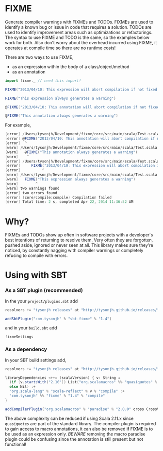 # FIXME

Generate compiler warnings with FIXMEs and TODOs. FIXMEs are used to identify a known bug or issue in code that requires a solution. TODOs are used to identify improvement areas such as optimizations or refactorings. The syntax to use FIXME and TODO is the same, so the examples below work for both. Also don't worry about the overhead incurred using FIXME, it operates at compile time so there are no runtime costs!

There are two ways to use FIXME, 

* as an expression within the body of a class/object/method
* as an annotation

```scala
import fixme._ // need this import!

FIXME("2013/04/10: This expression will abort compilation if not fixed by 2013/04/10")

FIXME("This expression always generates a warning")

@FIXME("2013/04/10: This annotation will abort compilation if not fixed by 2013/04/10")

@FIXME("This annotation always generates a warning")
```

For example,

```scala
[error] /Users/tysonjh/Development/fixme/core/src/main/scala/Test.scala:1: FIXME DATE PASSED (2013/04/10): This annotation will abort compilation if not fixed by 2013/04/10
[error] @FIXME("2013/04/10: This annotation will abort compilation if not fixed by 2013/04/10")
[error]  ^
[warn] /Users/tysonjh/Development/fixme/core/src/main/scala/Test.scala:4: FIXME: This annotation always generates a warning
[warn]   @FIXME("This annotation always generates a warning")
[warn]    ^
[error] /Users/tysonjh/Development/fixme/core/src/main/scala/Test.scala:6: FIXME DATE PASSED (2013/04/10): This expression will abort compilation if not fixed by 2013/04/10
[error]     FIXME("2013/04/10: This expression will abort compilation if not fixed by 2013/04/10")
[error]          ^
[warn] /Users/tysonjh/Development/fixme/core/src/main/scala/Test.scala:10: FIXME: This expression always generates a warning
[warn]   FIXME("This expression always generates a warning")
[warn]        ^
[warn] two warnings found
[error] two errors found
[error] (core/compile:compile) Compilation failed
[error] Total time: 2 s, completed Apr 22, 2014 11:36:52 AM
```

# Why?

FIXMEs and TODOs show up often in software projects with a developer's best intentions of returning to resolve them. Very often they are forgotten, pushed aside, ignored or never seen at all. This library makes sure they're noticed, by constantly nagging with compiler warnings or completely refusing to compile with errors.

# Using with SBT

### As a SBT plugin (recommended)

In the your `project/plugins.sbt` add

```scala
resolvers += "tysonjh releases" at "http://tysonjh.github.io/releases/"

addSbtPlugin("com.tysonjh" % "sbt-fixme" % "1.4")
```

and in your `build.sbt` add

```scala
fixmeSettings
```

### As a dependency

In your SBT build settings add,

```scala
resolvers += "tysonjh releases" at "http://tysonjh.github.io/releases/"

libraryDependencies <++= (scalaVersion) { v: String ⇒
  (if (v.startsWith("2.10")) List("org.scalamacros" %% "quasiquotes" % "2.0.0" % "compile")
  else Nil) :+
  "org.scala-lang" % "scala-reflect" % v % "compile" :+
  "com.tysonjh" %% "fixme" % "1.4" % "compile"
}

addCompilerPlugin("org.scalamacros" % "paradise" % "2.0.0" cross CrossVersion.full)
```

The above complexity can be reduced if using Scala 2.11.x since `quasiquotes` are part of the standard library. The compiler plugin is required to gain access to macro annotations, it can also be removed if FIXME is to be used as an expression only. _BEWARE_ removing the macro paradise plugin could be confusing since the annotation is still present but not functional!